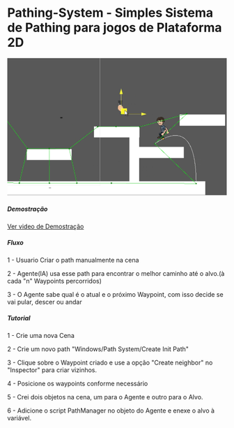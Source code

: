 # Pathing-System - Simples Sistema de Pathing para jogos de Plataforma 2D
![](https://github.com/EwertonLug/Pathing-System/blob/master/Assets/Images/bg.png)
<h5>Demostração</h5>

[Ver video de Demostração](https://youtu.be/iqOZyLQZZC0)
<h5>Fluxo</h5>
<p>1 - Usuario Criar o path manualmente na cena</p>
<p>2 - Agente(IA) usa esse path para encontrar o melhor caminho até o alvo.(à cada "n" Waypoints percorridos)</p>
<p>3 - O Agente sabe qual é o atual e o próximo Waypoint, com isso decide se vai pular, descer ou andar</p>

<h5>Tutorial</h5>
<p>1 - Crie uma nova Cena</p>
<p>2 - Crie um novo path "Windows/Path System/Create Init Path"</p>
<p>3 - Clique sobre o Waypoint criado e use a opção "Create neighbor" no "Inspector" para criar vizinhos.</p>
<p>4 - Posicione os waypoints conforme necessário</p>
<p>5 - Crei dois objetos na cena, um para o Agente e outro para o Alvo.</p>
<p>6 - Adicione o script PathManager no objeto do Agente e enexe o alvo à variável.</p>
